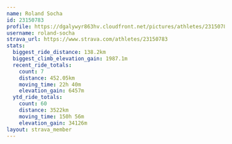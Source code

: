 ```yaml
---
name: Roland Socha
id: 23150783
profile: https://dgalywyr863hv.cloudfront.net/pictures/athletes/23150783/14745672/4/large.jpg
username: roland-socha
strava_url: https://www.strava.com/athletes/23150783
stats:
  biggest_ride_distance: 138.2km
  biggest_climb_elevation_gain: 1987.1m
  recent_ride_totals:
    count: 7
    distance: 452.05km
    moving_time: 22h 40m
    elevation_gain: 6457m
  ytd_ride_totals:
    count: 60
    distance: 3522km
    moving_time: 150h 56m
    elevation_gain: 34126m
layout: strava_member
--- 
```

